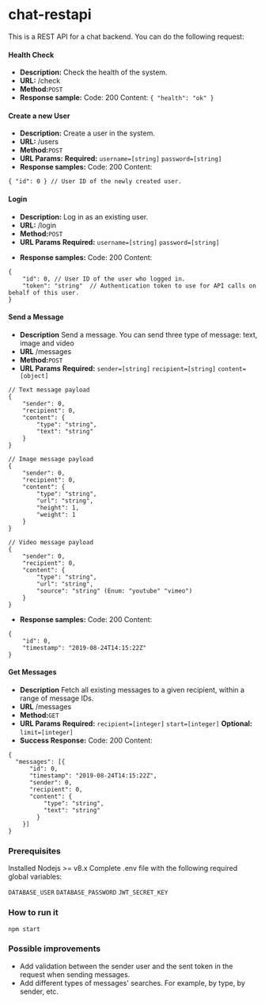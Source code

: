 # chat-restapi

This is a REST API for a chat backend. You can do the following request:

#### Health Check

- **Description:** Check the health of the system.
- **URL:** /check
- **Method:**`POST`
- **Response sample:**
    Code: 200
    Content: `{ "health": "ok" }`

#### Create a new User

- **Description:** Create a user in the system.
- **URL:** /users
- **Method:**`POST`
- **URL Params:**
   **Required:**
   `username=[string]`
   `password=[string]`
- **Response samples:**
    Code: 200
    Content:
```
{ "id": 0 } // User ID of the newly created user.
```
    
#### Login

- **Description:** Log in as an existing user.
- **URL:** /login
- **Method:**`POST`
- **URL Params**
   **Required:**
   `username=[string]`
   `password=[string]`
* **Response samples:**
    Code: 200
    Content: 
```
{ 
    "id": 0, // User ID of the user who logged in.
    "token": "string"  // Authentication token to use for API calls on behalf of this user.
}
```

#### Send a Message

* **Description** Send a message. You can send three type of message: text, image and video
* **URL** /messages
* **Method:**`POST`
* **URL Params**
   **Required:** 
   `sender=[string]`
   `recipient=[string]`
   `content=[object]`
```
// Text message payload
{ 
    "sender": 0,
    "recipient": 0,
    "content": {
        "type": "string",
        "text": "string"
    }
}

// Image message payload
{ 
    "sender": 0,
    "recipient": 0,
    "content": {
        "type": "string",
        "url": "string",
        "height": 1,
        "weight": 1
    }
}

// Video message payload
{ 
    "sender": 0,
    "recipient": 0,
    "content": {
        "type": "string",
        "url": "string",
        "source": "string" (Enum: "youtube" "vimeo")
    }
}
```
* **Response samples:**
    Code: 200
    Content:
```
{
    "id": 0,
    "timestamp": "2019-08-24T14:15:22Z"
}
```
       
#### Get Messages

* **Description** Fetch all existing messages to a given recipient, within a range of message IDs.
* **URL** /messages
* **Method:**`GET`
* **URL Params**
   **Required:**
   `recipient=[integer]`
   `start=[integer]` 
   **Optional:**
   `limit=[integer]`
* **Success Response:**
    Code: 200
    Content: 
```
{ 
  "messages": [{
      "id": 0,
      "timestamp": "2019-08-24T14:15:22Z",
      "sender": 0,
      "recipient": 0,
      "content": {
          "type": "string",
          "text": "string"
        }
    }]
}
```

### Prerequisites

Installed Nodejs >= v8.x
Complete .env file with the following required global variables:

`DATABASE_USER`
`DATABASE_PASSWORD`
`JWT_SECRET_KEY`

### How to run it

```
npm start
```

### Possible improvements
- Add validation between the sender user and the sent token in the request when sending messages.
- Add different types of messages' searches. For example, by type, by sender, etc.
